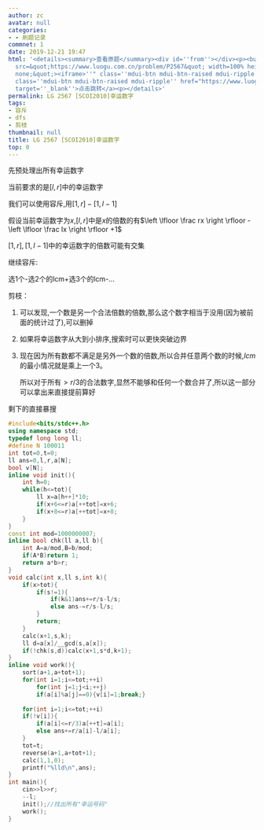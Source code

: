 ```yaml
---
author: zc
avatar: null
categories:
- - 刷题记录
commnet: 1
date: 2019-12-21 19:47
html: '<details><summary>查看原题</summary><div id=''from''></div><p><button onclick="document.getElementById(''from'').innerHTML=''<iframe
  src=&quot;https://www.luogu.com.cn/problem/P2567&quot; width=100% height=800px style=&quot;border:
  none;&quot;><iframe>''" class=''mdui-btn mdui-btn-raised mdui-ripple''>点击加载</button><a
  class=''mdui-btn mdui-btn-raised mdui-ripple'' href="https://www.luogu.com.cn/problem/P2567"
  target=''_blank''>点击跳转</a><p></details>'
permalink: LG 2567 [SCOI2010]幸运数字
tags:
- 容斥
- dfs
- 剪枝
thumbnail: null
title: LG 2567 [SCOI2010]幸运数字
top: 0
---
```

先预处理出所有幸运数字

当前要求的是$[l,r]$中的幸运数字

我们可以使用容斥,用$[1,r]-[1,l-1]$

假设当前幸运数字为$x$,$[l,r]$中是$x$的倍数的有$\left \lfloor \frac rx \right \rfloor - \left \lfloor \frac lx \right \rfloor +1$

$[1,r],[1,l-1]$中的幸运数字的倍数可能有交集

继续容斥:

选1个-选2个的lcm+选3个的lcm-...

剪枝：

1. 可以发现,一个数是另一个合法倍数的倍数,那么这个数字相当于没用(因为被前面的统计过了),可以删掉

2. 如果将幸运数字从大到小排序,搜索时可以更快突破边界

3. 现在因为所有数都不满足是另外一个数的倍数,所以合并任意两个数的时候,$lcm$的最小情况就是乘上一个$3$。
   
   所以对于所有$>r/3$的合法数字,显然不能够和任何一个数合并了,所以这一部分可以拿出来直接提前算好

剩下的直接暴搜
```cpp
#include<bits/stdc++.h>
using namespace std;
typedef long long ll;
#define N 100011
int tot=0,t=0;
ll ans=0,l,r,a[N];
bool v[N];
inline void init(){
    int h=0;
    while(h<=tot){
        ll x=a[h++]*10;
        if(x+6<=r)a[++tot]=x+6;
        if(x+8<=r)a[++tot]=x+8;
    }
}
const int mod=1000000007;
inline bool chk(ll a,ll b){
    int A=a/mod,B=b/mod;
    if(A*B)return 1;
    return a*b>r;
}
void calc(int x,ll s,int k){
    if(x>tot){
        if(s!=1){
            if(k&1)ans+=r/s-l/s;
            else ans-=r/s-l/s;
        }
        return;
    }
    calc(x+1,s,k);
    ll d=a[x]/__gcd(s,a[x]);
    if(!chk(s,d))calc(x+1,s*d,k+1);
}
inline void work(){
    sort(a+1,a+tot+1);
    for(int i=1;i<=tot;++i)
        for(int j=1;j<i;++j)
        if(a[i]%a[j]==0){v[i]=1;break;}
    
    for(int i=1;i<=tot;++i)
    if(!v[i]){
        if(a[i]<=r/3)a[++t]=a[i];
        else ans+=r/a[i]-l/a[i];
    }
    tot=t;
    reverse(a+1,a+tot+1);
    calc(1,1,0);
    printf("%lld\n",ans);
}
int main(){
    cin>>l>>r;
    --l;
    init();//找出所有"幸运号码"
    work();
}
```
